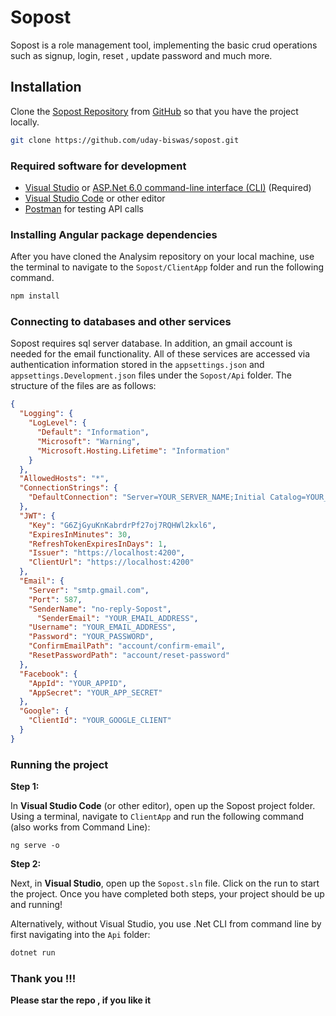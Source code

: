 # Sopost

Sopost is a role management tool, implementing the basic crud operations such as signup, login, reset , update password and much more.

## Installation
Clone the [Sopost Repository](https://github.com/uday-biswas/sopost) from [GitHub](http://www.github.com) so that you have the project locally.
```sh
git clone https://github.com/uday-biswas/sopost.git
```

### Required software for development

- [Visual Studio](https://visualstudio.microsoft.com/downloads/) or [ASP.Net 6.0 command-line interface (CLI)](https://dotnet.microsoft.com/en-us/download) (Required)
- [Visual Studio Code](https://code.visualstudio.com/download) or other editor
- [Postman](https://www.postman.com/downloads/) for testing API calls

### Installing Angular package dependencies

After you have cloned the Analysim repository on your local machine,
use the terminal to navigate to the
`Sopost/ClientApp` folder and run the following
command.

```sh
npm install
```

### Connecting to databases and other services

Sopost requires sql server database. In addition, an gmail account is needed for the email functionality. All of these services are accessed via authentication information stored in the `appsettings.json` and `appsettings.Development.json` files under the `Sopost/Api` folder. The structure of the files are as follows:  

```json
{
  "Logging": {
    "LogLevel": {
      "Default": "Information",
      "Microsoft": "Warning",
      "Microsoft.Hosting.Lifetime": "Information"
    }
  },
  "AllowedHosts": "*",
  "ConnectionStrings": {
    "DefaultConnection": "Server=YOUR_SERVER_NAME;Initial Catalog=YOUR_DATABASE_NAME;Persist Security Info=False;User ID=YOUR_USERNAME;Password=XXX;MultipleActiveResultSets=False;Encrypt=True;TrustServerCertificate=True;Connection Timeout=30;",
  },
  "JWT": {
    "Key": "G6ZjGyuKnKabrdrPf27oj7RQHWl2kxl6",
    "ExpiresInMinutes": 30,
    "RefreshTokenExpiresInDays": 1,
    "Issuer": "https://localhost:4200",
    "ClientUrl": "https://localhost:4200"
  },
  "Email": {
    "Server": "smtp.gmail.com",
    "Port": 587,
    "SenderName": "no-reply-Sopost",
      "SenderEmail": "YOUR_EMAIL_ADDRESS",
    "Username": "YOUR_EMAIL_ADDRESS",
    "Password": "YOUR_PASSWORD",
    "ConfirmEmailPath": "account/confirm-email",
    "ResetPasswordPath": "account/reset-password"
  },
  "Facebook": {
    "AppId": "YOUR_APPID",
    "AppSecret": "YOUR_APP_SECRET"
  },
  "Google": {
    "ClientId": "YOUR_GOOGLE_CLIENT"
  }
}

```

### Running the project

**Step 1:**

In **Visual Studio Code** (or other editor), open up the Sopost
project folder.  Using a terminal, navigate to
`ClientApp` and run the following command (also works
from Command Line):

```
ng serve -o
```

**Step 2:**

Next, in **Visual Studio**, open up the `Sopost.sln` file.  Click on
the run to start the project.  Once you have completed both steps,
your project should be up and running! 

Alternatively, without Visual Studio, you use .Net CLI from command
line by first navigating into the `Api` folder:

```sh
dotnet run
```

### Thank you !!!
**Please star the repo , if you like it**
